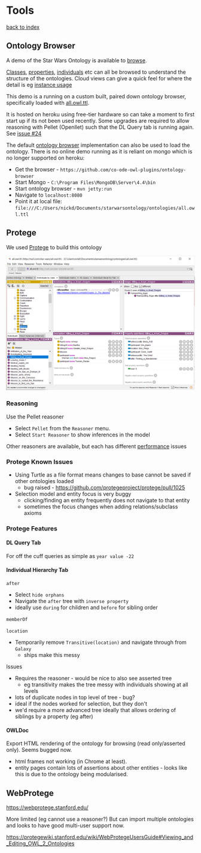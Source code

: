 # Tools

[back to index](index.md)

## Ontology Browser

A demo of the Star Wars Ontology is available to [browse](https://star-wars-ontology.herokuapp.com/).

[Classes](http://star-wars-ontology.herokuapp.com/classes/-200689702),
[properties](http://star-wars-ontology.herokuapp.com/objectproperties/-102535691),
[individuals](http://star-wars-ontology.herokuapp.com/individuals/-379490876) etc can all be browsed to understand the structure of the ontologies.
Cloud views can give a quick feel for where the detail is eg [instance usage](https://star-wars-ontology.herokuapp.com/clouds/individuals)

This demo is a running on a custom built, paired down ontology browser, specifically
loaded with [all.owl.ttl](http://star-wars-ontology.herokuapp.com/ontologies/1076521066).

It is hosted on heroku using free-tier hardware so can take a moment to first start up if
its not been used recently. Some upgrades are required to allow reasoning with Pellet (Openllet) such
that the DL Query tab is running again. See [issue #24](https://github.com/nickdrummond/starwarsontology/issues/24)

The default [ontology browser](https://github.com/nickdrummond/ontology-browser)
implementation can also be used to load the ontology. There is no online demo running
as it is reliant on mongo which is no longer supported on heroku:
* Get the browser - `https://github.com/co-ode-owl-plugins/ontology-browser`
* Start Mongo - `C:\Program Files\MongoDB\Server\4.4\bin`
* Start ontology browser - `mvn jetty:run`
* Navigate to `localhost:8080`
* Point it at local file: `file:///C:/Users/nickd/Documents/starwarsontology/ontologies/all.owl.ttl`

## Protege

We used [Protege](https://protege.stanford.edu) to build this ontology

![Star Wars ontology loaded in Protege](killing_a_Krayt_Dragon.png)

### Reasoning

Use the Pellet reasoner

* Select `Pellet` from the `Reasoner` menu.
* Select `Start Reasoner` to show inferences in the model

Other reasoners are available, but each has different [performance](performance.md) issues

### Protege Known Issues

* Using Turtle as a file format means changes to base cannot be saved if other ontologies loaded 
  * bug raised - https://github.com/protegeproject/protege/pull/1025
* Selection model and entity focus is very buggy
  * clicking/finding an entity frequently does not navigate to that entity
  * sometimes the focus changes when adding relations/subclass axioms

### Protege Features

#### DL Query Tab

For off the cuff queries as simple as `year value -22`


#### Individual Hierarchy Tab

`after`
  * Select `hide orphans`
  * Navigate the `after` tree with `inverse property`
  * ideally use `during` for children and `before` for sibling order

`memberOf`

`location`
  * Temporarily remove `Transitive(location)` and navigate through from `Galaxy`
    * ships make this messy

Issues   
* Requires the reasoner - would be nice to also see asserted tree
    * eg transitivity makes the tree messy with individuals showing at all levels
* lots of duplicate nodes in top level of tree - bug?
* ideal if the nodes worked for selection, but they don't
* we'd require a more advanced tree ideally that allows ordering of siblings by a property (eg after)
    
#### OWLDoc

Export HTML rendering of the ontology for browsing (read only/asserted only).
Seems bugged now.
* html frames not working (in Chrome at least).
* entity pages contain lots of assertions about other entities - looks like this is due to the ontology being modularised.

## WebProtege

https://webprotege.stanford.edu/

More limited (eg cannot use a reasoner?)
But can import multiple ontologies and looks to have good multi-user support now.

https://protegewiki.stanford.edu/wiki/WebProtegeUsersGuide#Viewing_and_Editing_OWL_2_Ontologies
